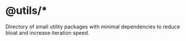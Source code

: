 # @utils/*

Directory of small utility packages with minimal dependencies to reduce
bloat and increase iteration speed.
